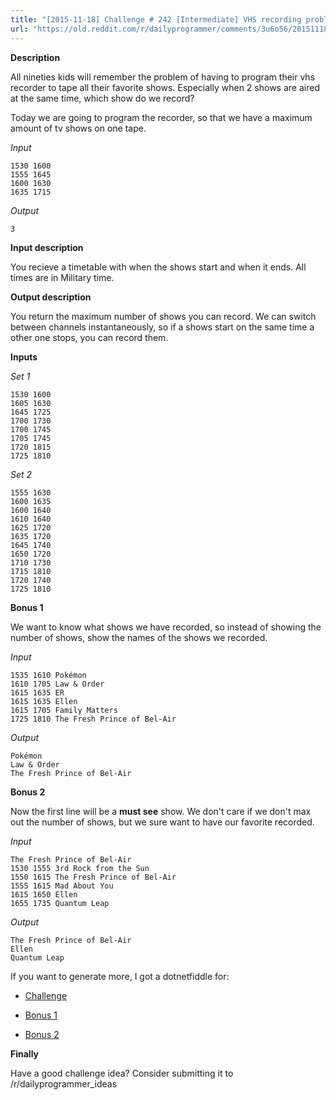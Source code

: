 ```yaml
---
title: "[2015-11-18] Challenge # 242 [Intermediate] VHS recording problem"
url: "https://old.reddit.com/r/dailyprogrammer/comments/3u6o56/20151118_challenge_242_intermediate_vhs_recording/"
---
```


**Description**

All nineties kids will remember the problem of having to program their vhs recorder to tape all their favorite shows. Especially when 2 shows are aired at the same time, which show do we record?

Today we are going to program the recorder, so that we have a maximum amount of tv shows on one tape.

*Input*

    1530 1600
    1555 1645
    1600 1630
    1635 1715

*Output*

    3

**Input description**

You recieve a timetable with when the shows start and when it ends. All times are in Military time.

**Output description**

You return the maximum number of shows you can record.
We can switch between channels instantaneously, so if a shows start on the same time a other one stops, you can record them.

**Inputs**

*Set 1*


    1530 1600
    1605 1630
    1645 1725
    1700 1730
    1700 1745
    1705 1745
    1720 1815
    1725 1810


*Set 2*

    1555 1630
    1600 1635
    1600 1640
    1610 1640
    1625 1720
    1635 1720
    1645 1740
    1650 1720
    1710 1730
    1715 1810
    1720 1740
    1725 1810


**Bonus 1**

We want to know what shows we have recorded, so instead of showing the number of shows, show the names of the shows we recorded.

*Input*

    1535 1610 Pokémon
    1610 1705 Law & Order
    1615 1635 ER
    1615 1635 Ellen
    1615 1705 Family Matters
    1725 1810 The Fresh Prince of Bel-Air

*Output*

    Pokémon
    Law & Order
    The Fresh Prince of Bel-Air

**Bonus 2**

Now the first line will be a **must see** show. We don't care if we don't max out the number of shows, but we sure want to have our favorite recorded.

*Input*

    The Fresh Prince of Bel-Air
    1530 1555 3rd Rock from the Sun
    1550 1615 The Fresh Prince of Bel-Air
    1555 1615 Mad About You
    1615 1650 Ellen
    1655 1735 Quantum Leap

*Output*

    The Fresh Prince of Bel-Air
    Ellen
    Quantum Leap


If you want to generate more, I got a dotnetfiddle for:

 - [Challenge](https://dotnetfiddle.net/xjXHl9)

 - [Bonus 1](https://dotnetfiddle.net/bn5QrS)

 - [Bonus 2](https://dotnetfiddle.net/6dwkGl)

**Finally**

Have a good challenge idea?
Consider submitting it to /r/dailyprogrammer_ideas